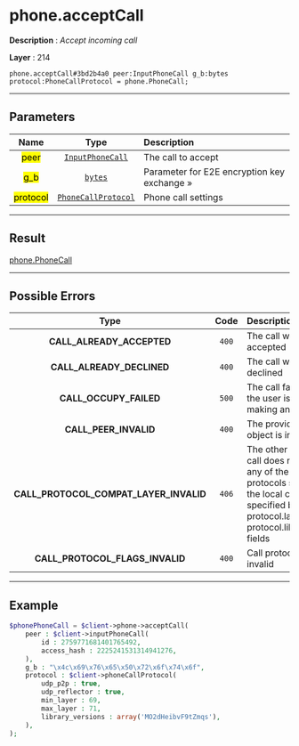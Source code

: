 # phone.acceptCall

**Description** : *Accept incoming call*

**Layer** : 214

```tl
phone.acceptCall#3bd2b4a0 peer:InputPhoneCall g_b:bytes protocol:PhoneCallProtocol = phone.PhoneCall;
```

---

## Parameters

| Name | Type | Description |
| :---: | :---: | :--- |
| <mark>peer</mark> | [`InputPhoneCall`](type/InputPhoneCall) | The call to accept |
| <mark>g_b</mark> | [`bytes`](type/bytes) | Parameter for E2E encryption key exchange » |
| <mark>protocol</mark> | [`PhoneCallProtocol`](type/PhoneCallProtocol) | Phone call settings |

---

## Result

[phone.PhoneCall](type/phone.PhoneCall)

---

## Possible Errors

| Type | Code | Description |
| :---: | :---: | :--- |
| **CALL_ALREADY_ACCEPTED** | `400` | The call was already accepted |
| **CALL_ALREADY_DECLINED** | `400` | The call was already declined |
| **CALL_OCCUPY_FAILED** | `500` | The call failed because the user is already making another call |
| **CALL_PEER_INVALID** | `400` | The provided call peer object is invalid |
| **CALL_PROTOCOL_COMPAT_LAYER_INVALID** | `406` | The other side of the call does not support any of the VoIP protocols supported by the local client, as specified by the protocol.layer and protocol.library_versions fields |
| **CALL_PROTOCOL_FLAGS_INVALID** | `400` | Call protocol flags invalid |

---

## Example

```php
$phonePhoneCall = $client->phone->acceptCall(
	peer : $client->inputPhoneCall(
		id : 2759771681401765492,
		access_hash : 2225241531314941276,
	),
	g_b : "\x4c\x69\x76\x65\x50\x72\x6f\x74\x6f",
	protocol : $client->phoneCallProtocol(
		udp_p2p : true,
		udp_reflector : true,
		min_layer : 69,
		max_layer : 71,
		library_versions : array('MO2dHeibvF9tZmqs'),
	),
);
```